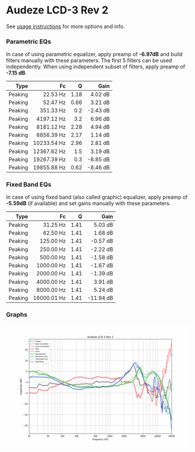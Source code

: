 # Audeze LCD-3 Rev 2
See [usage instructions](https://github.com/jaakkopasanen/AutoEq#usage) for more options and info.

### Parametric EQs
In case of using parametric equalizer, apply preamp of **-6.97dB** and build filters manually
with these parameters. The first 5 filters can be used independently.
When using independent subset of filters, apply preamp of **-7.15 dB**.

| Type    | Fc          |    Q | Gain     |
|--------:|------------:|-----:|---------:|
| Peaking | 22.53 Hz    | 1.18 | 4.02 dB  |
| Peaking | 52.47 Hz    | 0.66 | 3.21 dB  |
| Peaking | 351.33 Hz   | 0.2  | -2.43 dB |
| Peaking | 4197.12 Hz  | 3.2  | 6.96 dB  |
| Peaking | 8181.12 Hz  | 2.28 | 4.94 dB  |
| Peaking | 6856.39 Hz  | 2.17 | 1.14 dB  |
| Peaking | 10233.54 Hz | 2.96 | 2.81 dB  |
| Peaking | 12367.62 Hz | 1.5  | 3.19 dB  |
| Peaking | 19267.39 Hz | 0.3  | -8.85 dB |
| Peaking | 19855.88 Hz | 0.62 | -8.46 dB |

### Fixed Band EQs
In case of using fixed band (also called graphic) equalizer, apply preamp of **-5.59dB**
(if available) and set gains manually with these parameters.

| Type    | Fc          |    Q | Gain      |
|--------:|------------:|-----:|----------:|
| Peaking | 31.25 Hz    | 1.41 | 5.03 dB   |
| Peaking | 62.50 Hz    | 1.41 | 1.68 dB   |
| Peaking | 125.00 Hz   | 1.41 | -0.57 dB  |
| Peaking | 250.00 Hz   | 1.41 | -2.22 dB  |
| Peaking | 500.00 Hz   | 1.41 | -1.58 dB  |
| Peaking | 1000.00 Hz  | 1.41 | -1.67 dB  |
| Peaking | 2000.00 Hz  | 1.41 | -1.39 dB  |
| Peaking | 4000.00 Hz  | 1.41 | 3.91 dB   |
| Peaking | 8000.00 Hz  | 1.41 | 5.24 dB   |
| Peaking | 16000.01 Hz | 1.41 | -11.94 dB |

### Graphs
![](./Audeze%20LCD-3%20Rev%202.png)